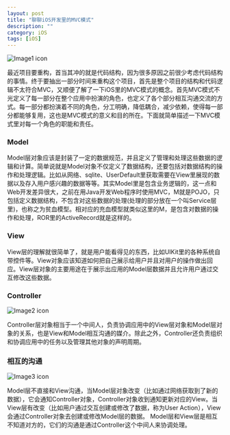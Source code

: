 ```yaml
---
layout: post
title: "聊聊iOS开发里的MVC模式"
description: ""
category: iOS
tags: [iOS]
---
```



![Image1 icon](/assets/mvc.png)

最近项目要重构，首当其冲的就是代码结构，因为很多原因之前很少考虑代码结构的事情。终于要抽出一部分时间来重构这个项目，首先是整个项目的结构和代码逻辑不太符合MVC，又顺便了解了一下iOS里的MVC模式的概念。首先MVC模式不光定义了每一部分在整个应用中扮演的角色，也定义了各个部分相互沟通交流的方式。每一部分都扮演着不同的角色，分工明确，降低耦合，减少依赖，使得每一部分都能够复用，这也是MVC模式的意义和目的所在。下面就简单描述一下MVC模式里对每一个角色的职能和责任。

### Model  
Model层对象应该是封装了一定的数据规范，并且定义了管理和处理这些数据的逻辑和计算。简单说就是Model对象不仅定义了数据结构，还要包括对数据结构的操作和处理逻辑。比如从网络、sqlite、UserDefault里获取需要在View里展现的数据以及存入用户感兴趣的数据等等。其实Model里是包含业务逻辑的，这一点和Web开发差异很大，之前在用Java开发Web程序时使用MVC，M就是POJO，只包括定义数据结构，不包含对这些数据的处理(处理的部分放在一个叫Service层里)，也称之为贫血模型。相对应的充血模型就类似这里的M，是包含对数据的操作和处理，ROR里的ActiveRecord就是这样的。  

### View  
View层的理解就很简单了，就是用户能看得见的东西，比如UIKit里的各种系统自带控件等。View对象应该知道如何把自己展示给用户并且对用户的操作做出回应。View层对象的主要用途在于展示出应用的Model层数据并且允许用户通过交互修改这些数据。  

### Controller  

![Image2 icon](/assets/controller_object.jpg) 

Controller层对象相当于一个中间人，负责协调应用中的View层对象和Model层对象的关系，也是View和Model相互沟通的媒介。除此之外，Controller还负责组织和协调应用中的任务以及管理其他对象的声明周期。


### 相互的沟通  

![Image3 icon](/assets/model_view_controller.jpg)

Model层不直接和View沟通，当Model层对象改变（比如通过网络获取到了新的数据），它会通知Controller对象，Controller对象收到通知更新对应的View。当View层有改变（比如用户通过交互创建或修改了数据，称为User Action），View会通过Controller对象去创建或修改Model层的数据。 Model层和View层是相互不知道对方的，它们的沟通是通过Controller这个中间人来协调处理。  

